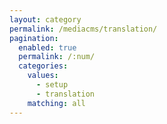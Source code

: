 ```yaml
---
layout: category
permalink: /mediacms/translation/
pagination: 
  enabled: true
  permalink: /:num/
  categories:
    values:
      - setup
      - translation
    matching: all
---
```


